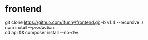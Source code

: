 # frontend
git clone https://github.com/lfunny/frontend.git -b v1.4 --recursive ./  
npm install --production  
cd api && composer install --no-dev  
